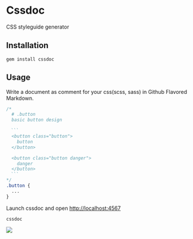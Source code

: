 # Cssdoc
CSS styleguide generator

## Installation
```
gem install cssdoc
```

## Usage
Write a document as comment for your css(scss, sass) in Github Flavored Markdown.

```css
/*
  # .button
  basic button design

　```
  <button class="button">
    button
  </button>

  <button class="button danger">
    danger
  </button>
　```
*/
.button {
  ...
}
```

Launch cssdoc and open [http://localhost:4567](http://localhost:4567)

```
cssdoc
```

![](http://dl.dropbox.com/u/5978869/image/20121216_210857.png)
